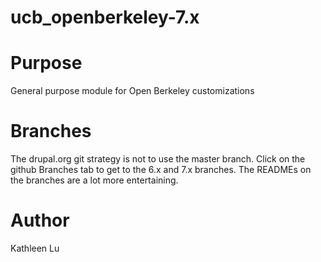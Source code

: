 ucb_openberkeley-7.x
============

Purpose
=======

General purpose module for Open Berkeley customizations

Branches
========

The drupal.org git strategy is not to use the master branch. Click on
the github Branches tab to get to the 6.x and 7.x branches. The
READMEs on the branches are a lot more entertaining.

Author
======
Kathleen Lu